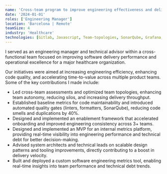 ```yaml
---
name: 'Cross-team program to improve engineering effectiveness and delivery'
date: '2024-01-01'
roles: ['Engineering Manager']
location: 'Barcelona | Remote'
teamSize: 4
industry: 'Healthcare'
technologies: [Gitlab, Javascript, Team-topologies, SonarQube, Grafana, Elastic, Python]
---
```


I served as an engineering manager and technical advisor within a cross-functional team focused on improving software delivery performance and operational excellence for a major healthcare organization.

Our initiatives were aimed at increasing engineering efficiency, enhancing code quality, and accelerating time-to-value across multiple product teams. Some of the key contributions I made include:

- Led cross-team assessments and optimized team topologies, enhancing team autonomy, reducing silos, and increasing delivery throughput.
- Established baseline metrics for code maintainability and introduced automated quality gates (linters, formatters, SonarQube), reducing code smells and duplications by 40%.
- Designed and implemented an enablement framework that accelerated onboarding and improved engineering consistency across 3+ teams.
- Designed and implemented an MVP for an internal metrics platform, providing real-time visibility into engineering performance and technical debt for better decision-making.
- Advised system architects and technical leads on scalable design patterns and tooling improvements, directly contributing to a boost in delivery velocity.
- Built and deployed a custom software engineering metrics tool, enabling real-time insights into team performance and technical debt trends.
